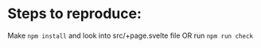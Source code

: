 # Steps to reproduce:

Make `npm install` and look into src/+page.svelte file OR run `npm run check`